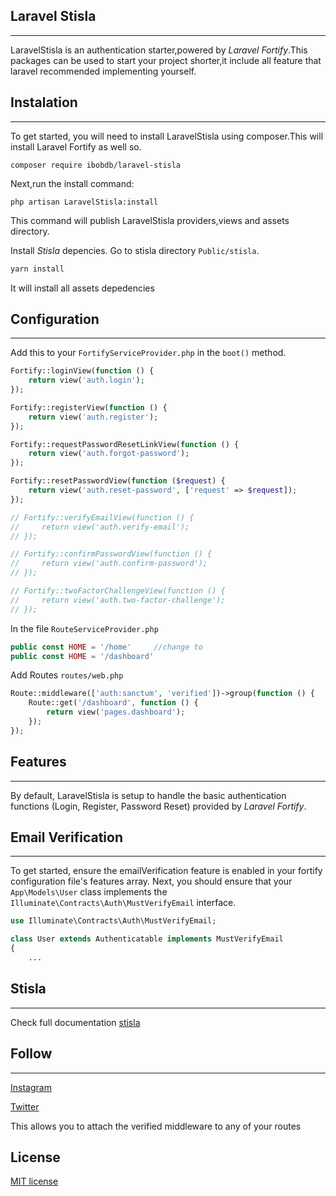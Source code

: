 ## Laravel Stisla

---

LaravelStisla is an authentication starter,powered by _Laravel Fortify_.This packages can be used to start your project shorter,it include all feature that laravel recommended implementing yourself.

## Instalation

---

To get started, you will need to install LaravelStisla using composer.This will install Laravel Fortify as well so.

```
composer require ibobdb/laravel-stisla
```

Next,run the install command:

```
php artisan LaravelStisla:install
```

This command will publish LaravelStisla providers,views and assets directory.

Install _Stisla_ depencies. Go to stisla directory `Public/stisla`.

```php
yarn install
```

It will install all assets depedencies

## Configuration

---

Add this to your `FortifyServiceProvider.php` in the `boot()` method.

```php
Fortify::loginView(function () {
    return view('auth.login');
});

Fortify::registerView(function () {
    return view('auth.register');
});

Fortify::requestPasswordResetLinkView(function () {
    return view('auth.forgot-password');
});

Fortify::resetPasswordView(function ($request) {
    return view('auth.reset-password', ['request' => $request]);
});

// Fortify::verifyEmailView(function () {
//     return view('auth.verify-email');
// });

// Fortify::confirmPasswordView(function () {
//     return view('auth.confirm-password');
// });

// Fortify::twoFactorChallengeView(function () {
//     return view('auth.two-factor-challenge');
// });
```

In the file `RouteServiceProvider.php`

```php
public const HOME = '/home'     //change to
public const HOME = '/dashboard'

```

Add Routes `routes/web.php`

```php
Route::middleware(['auth:sanctum', 'verified'])->group(function () {
    Route::get('/dashboard', function () {
        return view('pages.dashboard');
    });
});
```

## Features

---

By default, LaravelStisla is setup to handle the basic authentication functions (Login, Register, Password Reset) provided by _Laravel Fortify_.

## Email Verification

---

To get started, ensure the emailVerification feature is enabled in your fortify configuration file's features array. Next, you should ensure that your `App\Models\User` class implements the `Illuminate\Contracts\Auth\MustVerifyEmail` interface.

```php
use Illuminate\Contracts\Auth\MustVerifyEmail;

class User extends Authenticatable implements MustVerifyEmail
{
    ...

```

## Stisla

---

Check full documentation
[stisla](s)

## Follow

---

[Instagram]()

[Twitter]()

This allows you to attach the verified middleware to any of your routes

## License

[MIT license]()
